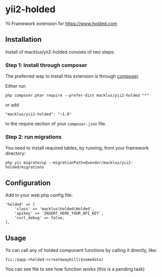 # yii2-holded

Yii Framework extension for https://www.holded.com

## Installation

Install of macklus/yii2-holded consists of two steps:

### Step 1: Install through composer

The preferred way to install this extension is through [composer](http://getcomposer.org/download/).

Either run

```
php composer.phar require --prefer-dist macklus/yii2-holded "*"
```

or add

```
"macklus/yii2-holded": "~1.0"
```

to the require section of your `composer.json` file.

### Step 2: run migrations

You need to install required tables, by running, from your framework directory:

```
php yii migrate/up --migrationPath=@vendor/macklus/yii2-holded/migrations
```

## Configuration

Add in your web.php config file:

```
'holded' => [
    'class' => 'macklus\holded\Holded',
    'apikey' => 'INSERT_HERE_YOUR_API_KEY',
    'curl_debug' => false,
],
```

## Usage

Yo can call any of holded component functions by calling it directly, like:

```
Yii::$app->holded->createwaybill($somedata)
```

You can see file to see how function works (this is a pending task)
